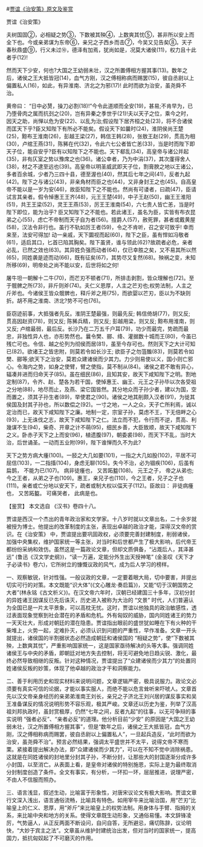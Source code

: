 #[贾谊《治安策》原文及鉴赏](https://www.vrrw.net/wx/10234.html)

贾谊《治安策》

夫树国固②，必相疑之势③，下数被其殃④，上数爽其忧⑤，甚非所以安上而全下也。今或亲弟谋为东帝⑥，亲兄之子西乡而击⑦，今吴又见告矣⑧。天子春秋鼎盛⑨，行义未过⑩，德泽有加焉，犹尚如是，况莫大诸侯(11)，权力且十此者乎(12)!

然而天下少安，何也?大国之王幼弱未壮，汉之所置傅相方握其事(13)。数年之后，诸侯之王大抵皆冠(14)，血气方刚，汉之傅相称病而赐罢(15)，彼自丞尉以上偏置私人(16)，如此，有异淮南、济北之为邪(17)! 此时而欲为治安，虽尧舜不治。

黄帝曰： “日中必熭，操刀必割(18)!”今令此道顺而全安(19)，甚易;不肯早为，已乃堕骨肉之属而抗刭之(20)，岂有异秦之季世乎(21)!夫以天子之位，乘今之时，因天之助，尚惮以危为安(22)、以乱为治;假设陛下居齐桓之处(23)，将不合诸侯而匡天下乎?臣又知陛下有所必不能矣。假设天下如曩时(24)，淮阴侯尚王楚(25)，黥布王淮南(26)，彭越王梁(27)，韩信王韩(28)，张敖王赵(29)，贯高为相(30)，卢绾王燕(31)，陈豨在代(32)，令此六七公者皆亡恙(33)，当是时而陛下即天子位，能自安乎?臣有以知陛下之不能也。天下郩乱(34)，高皇帝与诸公并起(35)，非有仄室之势以豫席之也(36)。诸公幸者，乃为中涓(37)，其次廑得舍人(38)，材之不逮至远也(39)。高皇帝以明圣威武即天子位，割膏腴之地以王诸公，多者百余城，少者乃三四十县，德至渥也(40)，然其后七年之间(41)，反者九起(42)。陛下之与诸公(43)，非亲角材而臣之也(44)，又非身封王之也(45)。自高皇帝不能以是一岁为安(46)，故臣知陛下之不能也。然尚有可诿者，曰疏(47)，臣请试言其亲者。假令悼惠王王齐(48)，元王王楚(49)，中子王赵(50)，幽王王淮阳(51)，共王王梁(52)，灵王王燕(53)，厉王王淮南(54)，六七贵人皆亡恙，当是时陛下即位，能为治乎? 臣又知陛下之不能也。若此诸王，虽名为臣，实皆有布衣昆弟之心(55)，虑亡不帝制而天子自为者(56)。擅爵人(57)，赦死罪，甚者或戴黄屋(58)，汉法令非行也。虽行不轨如厉王者(59)，令之不肯听，召之安可致乎! 幸而来至，法安可得加! 动一亲戚，天下圜视而起(60)，陛下之臣，虽有悍如冯敬者(61)，适启其口，匕首已陷其胸矣。陛下虽贤，谁与领此(62)?故疏者必危，亲者必乱，已然之效也(63)。其异姓负强而动者(64)，仅已幸胜之矣，又不易其所以然(65)，同姓袭是迹而动(66)，既有征矣(67)，其势尽又复然(68)。殃祸之变，未知所移(69)，明帝处之尚不能以安，后世将如之何!

屠牛坦一朝解十二牛(70)，而芒刃不顿者(71)，所排击剥割，皆众理解也(72)。至于髋髀之所(73)，非斤则斧(74)。夫仁义恩厚，人主之芒刃也;权势法制，人主之斤斧也。今诸侯王皆众髋髀也，释斤斧之用(75)，而欲婴以芒刃，臣以为不缺则折。胡不用之淮南、济北?势不可也(76)。

臣窃迹前事，大抵强者先反。淮阴王楚最强，则最先反; 韩信倚胡(77)，则又反; 贯高因赵资(78)，则又反; 陈豨兵精，则又反; 彭越用梁，则又反; 黥布用淮南，则又反; 卢绾最弱，最后反。长沙乃在二万五千户耳(79)，功少而最完，势疏而最忠，非独性异人也，亦形势然也。曩令樊、郦、绛、灌据数十城而王(80)，今虽已残亡可也。令信、越之伦列为彻侯而居(81)，虽至今存可也。然则天下之大计可知已(82)。欲诸王之皆忠附，则莫若令如长沙王; 欲臣子之勿菹醢(83)，则莫若令如樊、郦等;欲天下之治安，莫若众建诸侯而少其力。力少则易使以义，国小则亡邪心。令海内之势，如身之使臂，臂之使指，莫不制从(84)。诸侯之君不敢有异心，辐凑并进而归命天子(85)。虽在细民(86)，且知其安，故天下咸知陛下之明。割地定制(87)，令齐、赵、楚各为若干国，使悼惠王、幽王、元王之子孙毕以次各受祖之分地(88)，地尽而止，及燕、梁它国皆然。其分地众而子孙少者，建以为国，空而置之，须其子孙生者(89)，举使君之(90)。诸侯之地其削颇入汉者(91)，为徙其侯国及封其子孙也，所以数偿之(92)。一寸之地，一人之众，天子亡所利焉，诚以定治而已，故天下咸知陛下之廉。地制一定，宗室子孙，莫虑不王，下无倍畔之心(93)，上无诛伐之志，故天下咸知陛下之仁。法立而不犯，令行而不逆，贯高、利幾谋不生(94)，柴奇、开章之计不萌(95)，细民乡善，大臣致顺，故天下咸知陛下之义。卧赤子天下之上而安(96)，植遗腹(97)，朝委裘(98)，而天下不乱，当时大治，后世诵圣。一动而五业附(99)，陛下谁惮而久不为此?

天下之势方病大瘇(100)。一胫之大几如要(101)，一指之大几如股(102)，平居不可屈信(103)，一二指搐(104)，身虑无聊(105)。失今不治，必为锢疾(106)，后虽有扁鹊， 不能为已(107)。 病非徒瘇也， 又苦跖盭(108)。 元王之子， 帝之从弟也; 今之王者，从弟之子也(109)。惠王，亲兄子也(110)，今之王者，兄子之子也(111)。亲者或亡分地以安天下，疏者或制大权以偪天子(112)。臣故曰： 非徒病瘇也， 又苦跖盭。 可痛哭者， 此病是也。



【鉴赏】 本文选自 《汉书》卷四十八。

贾谊是西汉一个杰出的青年政治家和文学家。十八岁时就以文章出名，二十余岁就被授为博士。他提出的改革制度的主张，表现出卓越的政治才能，深得汉文帝的赏识。在《治安策》 中，贾谊提出要巩固政权，必须要完善封建制度，削弱诸侯，加强中央集权，维护国家统一等主张，对当时和后世都产生了极大影响，后代帝王都纷纷采纳和效仿。虽然这是一篇政论文章，但却文质俱备，“沾溉后人，其泽甚远” (鲁迅《汉文学史纲》)，“读一万遍，定能分外生出天授神笔” (金圣叹《天下才子必读书》卷六)，它所树立的慷慨议政的风气，成为后人学习的榜样。

一、观察敏锐，针对性强。一般议政的文章，一定要着眼大局，切中要害，并提出切实可行的对策。本文既能“识大体”(《文心雕龙·奏启篇》)，又能“切于汉朝国势之大者”(林永铭《古文析义》)。在汉文帝六年时，汉朝已经建国三十多年，汉初分封的异姓诸王因谋反已先后诛灭，历史进入被称为大治的 “文景” 时代，人们普遍认为全国已是一片太平景象，可以高枕无忧。这时，贾谊以他独具的政治敏感性，透过表面现象觉察到社会潜在的矛盾和危机。外有匈奴的威胁，国内同姓诸王的势力一天天壮大，形成对朝廷的潜在隐患。贾谊指出眼前的盛世犹如睡在下有火种的干柴堆上，火势一起，定难扑灭，必须认识到问题的严重性，早作准备。文章一开头就提出，诸侯国的半割据状态必然造成朝廷和诸侯国的 “相疑之势”，使“下数被其殃，上数爽其忧”，严重影响国家统一，这是国家亟待解决的头等大事。强调同姓诸侯王与中央的矛盾，即朝廷对地方失去控制，将无可避免地日趋尖锐、激化，最终必然导致相继的反叛。针对这种情况，贾谊提出了“众建诸侯而少其力”的处置同姓诸侯反叛的妙策，体现了他卓越的政治才干和洞察能力。

二、善于利用历史和现实材料来说明问题，文章逻辑严密，极具说服力。政论文必须要有真实可信的论据，才能以事实服人，而绝不能以危言耸听来吓唬人。文章首先以汉文帝亲身经历的亲弟弟淮南王刘长，亲兄之子济北王刘兴居的谋反事实和吴王准备谋反的情况说明形势不容乐观，极其严峻。文章还以历史为鉴，列举了汉高祖刘邦执政时，虽封赏极厚，仍然“七年之间，反者九起”的往事，以无可争辩的事实说明 “强者必反”、“亲者必反”的道理。他分析目前“少安” 的原因是“大国之王幼弱未壮，汉之所置傅相方握其事”，但是“数年之后，诸侯之王大抵皆冠，血气方刚，汉之傅相称病而赐罢，彼自丞尉以上偏置私人”，一旦起兵造反，“此时而欲为治安，虽尧舜不治”。预言必然结果，强调太平盛世并不太平，说得文帝不寒而栗。紧接着提出解决办法，即“众建诸侯而少其力”，可以在不知不觉中消除祸患。这就是在同姓诸侯的封地里分封其子孙，不断分封，让那些大的封国逐渐分成许多小封国，以至消亡。从表面上看，是皇帝对诸侯的特别施恩，实际上是为最终取消分封制度创造了条件。全文有事实，有分析，一环扣一环，层层推进，说理严密，不由人不信服而照办。

三、语言浅显，叙述生动，比喻富于形象性，对唐宋议论文有极大影响。贾谊文章行文深入浅出，语言通俗流畅，比喻具有特色。如用宰牛来比喻治国，用“芒刃”比喻皇上的仁义、恩厚，用“斧斤”来比喻皇上的权势法制。用身体与手臂、指拇的关系，来比喻中央和地方的关系。使得文章既生动形象，又通俗易懂。本文辞锋凌厉，气势逼人，从正反两面不断设问，自问自答，无所避忌，痛切陈辞，议论明快，“大妙于宾主之法”。文章虽从维护封建统治出发，但对当时的国家统一，提高国力，抵抗匈奴起了不可磨灭的作用。

